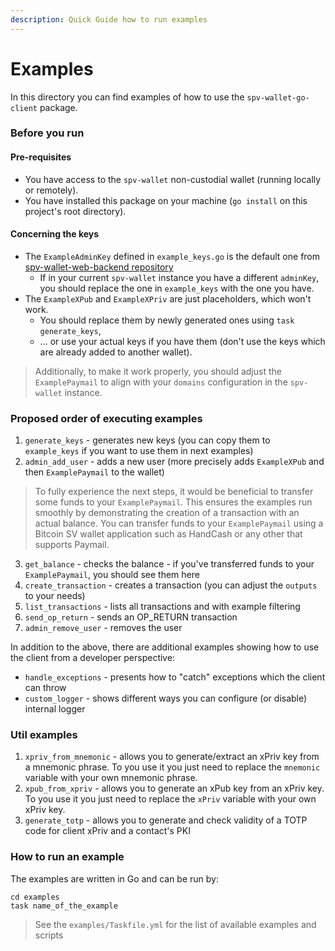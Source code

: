 ```yaml
---
description: Quick Guide how to run examples
---
```


# Examples

In this directory you can find examples of how to use the `spv-wallet-go-client` package.

### Before you run

#### Pre-requisites

* You have access to the `spv-wallet` non-custodial wallet (running locally or remotely).
* You have installed this package on your machine (`go install` on this project's root directory).

#### Concerning the keys

* The `ExampleAdminKey` defined in `example_keys.go` is the default one from [spv-wallet-web-backend repository](https://github.com/bitcoin-sv/spv-wallet-web-backend/blob/main/config/viper.go#L56)
  * If in your current `spv-wallet` instance you have a different `adminKey`, you should replace the one in `example_keys` with the one you have.
* The `ExampleXPub` and `ExampleXPriv` are just placeholders, which won't work.
  * You should replace them by newly generated ones using `task generate_keys`,
  * ... or use your actual keys if you have them (don't use the keys which are already added to another wallet).

> Additionally, to make it work properly, you should adjust the `ExamplePaymail` to align with your `domains` configuration in the `spv-wallet` instance.

### Proposed order of executing examples

1. `generate_keys` - generates new keys (you can copy them to `example_keys` if you want to use them in next examples)
2. `admin_add_user` - adds a new user (more precisely adds `ExampleXPub` and then `ExamplePaymail` to the wallet)

> To fully experience the next steps, it would be beneficial to transfer some funds to your `ExamplePaymail`. This ensures the examples run smoothly by demonstrating the creation of a transaction with an actual balance. You can transfer funds to your `ExamplePaymail` using a Bitcoin SV wallet application such as HandCash or any other that supports Paymail.

3. `get_balance` - checks the balance - if you've transferred funds to your `ExamplePaymail`, you should see them here
4. `create_transaction` - creates a transaction (you can adjust the `outputs` to your needs)
5. `list_transactions` - lists all transactions and with example filtering
6. `send_op_return` - sends an OP\_RETURN transaction
7. `admin_remove_user` - removes the user

In addition to the above, there are additional examples showing how to use the client from a developer perspective:

* `handle_exceptions` - presents how to "catch" exceptions which the client can throw
* `custom_logger` - shows different ways you can configure (or disable) internal logger

### Util examples

1. `xpriv_from_mnemonic` - allows you to generate/extract an xPriv key from a mnemonic phrase. To you use it you just need to replace the `mnemonic` variable with your own mnemonic phrase.
2. `xpub_from_xpriv` - allows you to generate an xPub key from an xPriv key. To you use it you just need to replace the `xPriv` variable with your own xPriv key.
3. `generate_totp` - allows you to generate and check validity of a TOTP code for client xPriv and a contact's PKI

### How to run an example

The examples are written in Go and can be run by:

```
cd examples
task name_of_the_example
```

> See the `examples/Taskfile.yml` for the list of available examples and scripts
